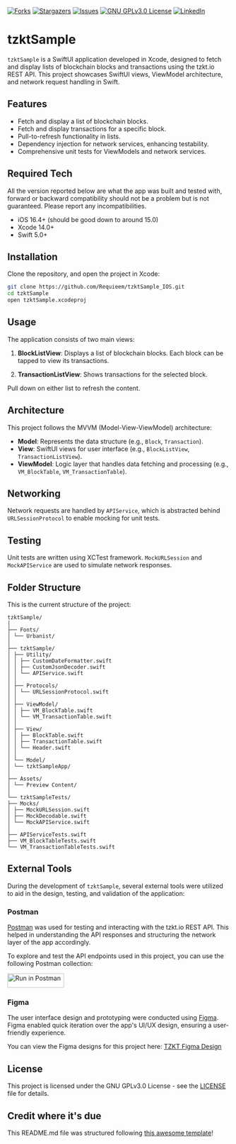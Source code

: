 <!-- PROJECT SHIELDS -->
<!--
*** I'm using markdown "reference style" links for readability.
*** Reference links are enclosed in brackets [ ] instead of parentheses ( ).
*** See the bottom of this document for the declaration of the reference variables
*** for contributors-url, forks-url, etc. This is an optional, concise syntax you may use.
*** https://www.markdownguide.org/basic-syntax/#reference-style-links
-->
[![Forks][forks-shield]][forks-url]
[![Stargazers][stars-shield]][stars-url]
[![Issues][issues-shield]][issues-url]
[![GNU GPLv3.0 License][license-shield]][license-url]
[![LinkedIn][linkedin-shield]][linkedin-url]

# tzktSample

`tzktSample` is a SwiftUI application developed in Xcode, designed to fetch and display lists of blockchain blocks and transactions using the tzkt.io REST API. This project showcases SwiftUI views, ViewModel architecture, and network request handling in Swift.

## Features

- Fetch and display a list of blockchain blocks.
- Fetch and display transactions for a specific block.
- Pull-to-refresh functionality in lists.
- Dependency injection for network services, enhancing testability.
- Comprehensive unit tests for ViewModels and network services.

## Required Tech

All the version reported below are what the app was built and tested with, forward or backward compatibility should not be a problem but is not guaranteed. Please report any incompatibilities.

- iOS 16.4+ (should be good down to around 15.0)
- Xcode 14.0+
- Swift 5.0+

## Installation

Clone the repository, and open the project in Xcode:

```bash
git clone https://github.com/Requieem/tzktSample_IOS.git
cd tzktSample
open tzktSample.xcodeproj
```

## Usage

The application consists of two main views:

1. **BlockListView**: Displays a list of blockchain blocks. Each block can be tapped to view its transactions.

2. **TransactionListView**: Shows transactions for the selected block.

Pull down on either list to refresh the content.

## Architecture

This project follows the MVVM (Model-View-ViewModel) architecture:

- **Model**: Represents the data structure (e.g., `Block`, `Transaction`).
- **View**: SwiftUI views for user interface (e.g., `BlockListView`, `TransactionListView`).
- **ViewModel**: Logic layer that handles data fetching and processing (e.g., `VM_BlockTable`, `VM_TransactionTable`).

## Networking

Network requests are handled by `APIService`, which is abstracted behind `URLSessionProtocol` to enable mocking for unit tests.

## Testing

Unit tests are written using XCTest framework. `MockURLSession` and `MockAPIService` are used to simulate network responses.

## Folder Structure

This is the current structure of the project:

```
tzktSample/
│
├── Fonts/
│ └── Urbanist/
│
├── tzktSample/
│ ├── Utility/
│ │ ├── CustomDateFormatter.swift
│ │ ├── CustomJsonDecoder.swift
│ │ └── APIService.swift
│ │
│ ├── Protocols/
│ │ └── URLSessionProtocol.swift
│ │
│ ├── ViewModel/
│ │ ├── VM_BlockTable.swift
│ │ └── VM_TransactionTable.swift
│ │
│ ├── View/
│ │ ├── BlockTable.swift
│ │ ├── TransactionTable.swift
│ │ └── Header.swift
│ │
│ └── Model/
│ └── tzktSampleApp/
│
├── Assets/
│ └── Preview Content/
│
└── tzktSampleTests/
├── Mocks/
│ ├── MockURLSession.swift
│ ├── MockDecodable.swift
│ └── MockAPIService.swift
│
├── APIServiceTests.swift
├── VM_BlockTableTests.swift
└── VM_TransactionTableTests.swift
```

## External Tools

During the development of `tzktSample`, several external tools were utilized to aid in the design, testing, and validation of the application:

### Postman

[Postman](https://www.postman.com/) was used for testing and interacting with the tzkt.io REST API. This helped in understanding the API responses and structuring the network layer of the app accordingly.

To explore and test the API endpoints used in this project, you can use the following Postman collection:

[<img src="https://run.pstmn.io/button.svg" alt="Run in Postman" style="width: 128px; height: 32px;">](https://app.getpostman.com/run-collection/8834599-7fed6ab0-b9ad-4317-93ad-13a5e147146b?action=collection%2Ffork&source=rip_markdown&collection-url=entityId%3D8834599-7fed6ab0-b9ad-4317-93ad-13a5e147146b%26entityType%3Dcollection%26workspaceId%3D4e24ead8-cf4c-4f93-812c-b57520f56be7)

### Figma

The user interface design and prototyping were conducted using [Figma](https://www.figma.com/). Figma enabled quick iteration over the app's UI/UX design, ensuring a user-friendly experience.

You can view the Figma designs for this project here: [TZKT Figma Design](https://www.figma.com/file/yKZsuXchaKucxXkJW1WEt5/TZKT?type=design&node-id=0%3A1&mode=design&t=zjWbkbaXMDj21oBJ-1)

## License

This project is licensed under the GNU GPLv3.0 License - see the [LICENSE](LICENSE) file for details.

## Credit where it's due

This README.md file was structured following [this awesome template](https://github.com/othneildrew/Best-README-Template/blob/master/BLANK_README.md)!

<!-- MARKDOWN LINKS & IMAGES -->
[forks-shield]: https://img.shields.io/github/forks/Requieem/tzktSample_IOS.svg?style=for-the-badge
[forks-url]: https://github.com/Requieem/tzktSample_IOS/network/members
[stars-shield]: https://img.shields.io/github/stars/Requieem/tzktSample_IOS.svg?style=for-the-badge
[stars-url]: https://github.com/Requieem/tzktSample_IOS/stargazers
[issues-shield]: https://img.shields.io/github/issues/Requieem/tzktSample_IOS.svg?style=for-the-badge
[issues-url]: https://github.com/Requieem/tzktSample_IOS/issues
[license-shield]: https://img.shields.io/github/license/Requieem/tzktSample_IOS.svg?style=for-the-badge
[license-url]: LICENSE
[linkedin-shield]: https://img.shields.io/badge/-LinkedIn-black.svg?style=for-the-badge&logo=linkedin&colorB=555
[linkedin-url]: https://www.linkedin.com/in/marco-farace/
